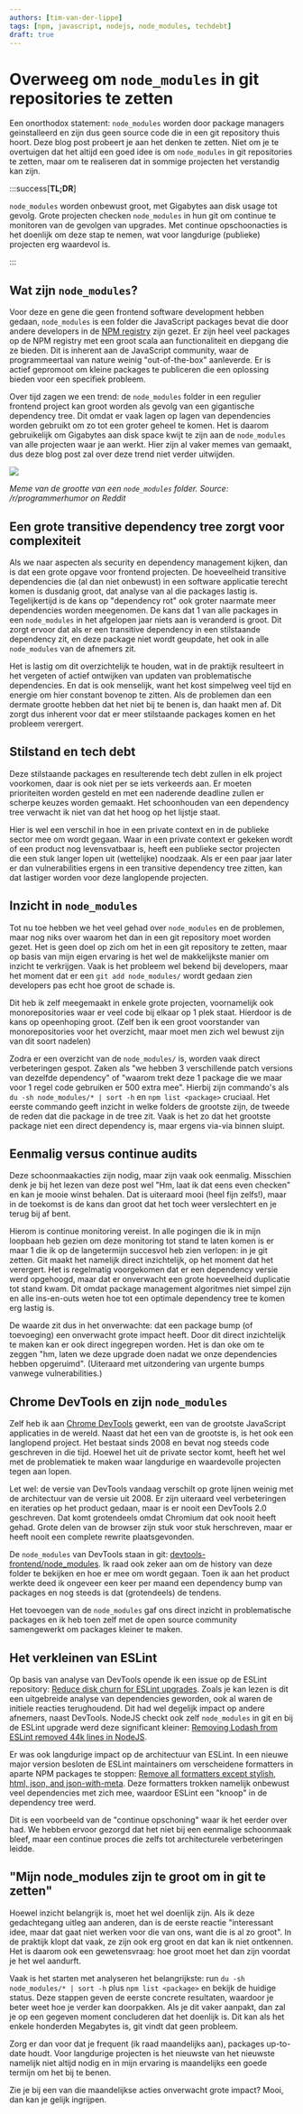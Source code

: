 ```yaml
---
authors: [tim-van-der-lippe]
tags: [npm, javascript, nodejs, node_modules, techdebt]
draft: true
---
```

# Overweeg om `node_modules` in git repositories te zetten

Een onorthodox statement: `node_modules` worden door package managers geinstalleerd en zijn dus geen source code die in een git repository thuis hoort.
Deze blog post probeert je aan het denken te zetten.
Niet om je te overtuigen dat het altijd een goed idee is om `node_modules` in git repositories te zetten, maar om te realiseren dat in sommige projecten het verstandig kan zijn.

<!-- truncate -->

:::success[**TL;DR**]

`node_modules` worden onbewust groot, met Gigabytes aan disk usage tot gevolg.
Grote projecten checken `node_modules` in hun git om continue te monitoren van de gevolgen van upgrades.
Met continue opschoonacties is het doenlijk om deze stap te nemen, wat voor langdurige (publieke) projecten erg waardevol is.

:::


## Wat zijn `node_modules`?

Voor deze en gene die geen frontend software development hebben gedaan, `node_modules` is een folder die JavaScript packages bevat die door andere developers in de [NPM registry](https://www.npmjs.com/) zijn gezet.
Er zijn heel veel packages op de NPM registry met een groot scala aan functionaliteit en diepgang die ze bieden.
Dit is inherent aan de JavaScript community, waar de programmeertaal van nature weinig "out-of-the-box" aanleverde.
Er is actief gepromoot om kleine packages te publiceren die een oplossing bieden voor een specifiek probleem.

Over tijd zagen we een trend: de `node_modules` folder in een regulier frontend project kan groot worden als gevolg van een gigantische dependency tree.
Dit omdat er vaak lagen op lagen van dependencies worden gebruikt om zo tot een groter geheel te komen.
Het is daarom gebruikelijk om Gigabytes aan disk space kwijt te zijn aan de `node_modules` van alle projecten waar je aan werkt.
Hier zijn al vaker memes van gemaakt, dus deze blog post zal over deze trend niet verder uitwijden.

![](https://i.redd.it/tfugj4n3l6ez.png)

*Meme van de grootte van een `node_modules` folder. Source: /r/programmerhumor on Reddit*

## Een grote transitive dependency tree zorgt voor complexiteit

Als we naar aspecten als security en dependency management kijken, dan is dat een grote opgave voor frontend projecten.
De hoeveelheid transitive dependencies die (al dan niet onbewust) in een software applicatie terecht komen is dusdanig groot, dat analyse van al die packages lastig is.
Tegelijkertijd is de kans op "dependency rot" ook groter naarmate meer dependencies worden meegenomen.
De kans dat 1 van alle packages in een `node_modules` in het afgelopen jaar niets aan is veranderd is groot.
Dit zorgt ervoor dat als er een transitive dependency in een stilstaande dependency zit, en deze package niet wordt geupdate, het ook in alle `node_modules` van de afnemers zit.

Het is lastig om dit overzichtelijk te houden, wat in de praktijk resulteert in het vergeten of actief ontwijken van updaten van problematische dependencies.
En dat is ook menselijk, want het kost simpelweg veel tijd en energie om hier constant bovenop te zitten.
Als de problemen dan een dermate grootte hebben dat het niet bij te benen is, dan haakt men af.
Dit zorgt dus inherent voor dat er meer stilstaande packages komen en het probleem verergert.

## Stilstand en tech debt

Deze stilstaande packages en resulterende tech debt zullen in elk project voorkomen, daar is ook niet per se iets verkeerds aan.
Er moeten prioriteiten worden gesteld en met een naderende deadline zullen er scherpe keuzes worden gemaakt.
Het schoonhouden van een dependency tree verwacht ik niet van dat het hoog op het lijstje staat.

Hier is wel een verschil in hoe in een private context en in de publieke sector mee om wordt gegaan.
Waar in een private context er gekeken wordt of een product nog levensvatbaar is, heeft een publieke sector projecten die een stuk langer lopen uit (wettelijke) noodzaak.
Als er een paar jaar later er dan vulnerabilities ergens in een transitive dependency tree zitten, kan dat lastiger worden voor deze langlopende projecten.

## Inzicht in `node_modules`

Tot nu toe hebben we het veel gehad over `node_modules` en de problemen, maar nog niks over waarom het dan in een git repository moet worden gezet.
Het is geen doel op zich om het in een git repository te zetten, maar op basis van mijn eigen ervaring is het wel de makkelijkste manier om inzicht te verkrijgen.
Vaak is het probleem wel bekend bij developers, maar het moment dat er een `git add node_modules/` wordt gedaan zien developers pas echt hoe groot de schade is.

Dit heb ik zelf meegemaakt in enkele grote projecten, voornamelijk ook monorepositories waar er veel code bij elkaar op 1 plek staat.
Hierdoor is de kans op opeenhoping groot.
(Zelf ben ik een groot voorstander van monorepositories voor het overzicht, maar moet men zich wel bewust zijn van dit soort nadelen)

Zodra er een overzicht van de `node_modules/` is, worden vaak direct verbeteringen gespot.
Zaken als "we hebben 3 verschillende patch versions van dezelfde dependency" of "waarom trekt deze 1 package die we maar voor 1 regel code gebruiken er 500 extra mee".
Hierbij zijn commando's als `du -sh node_modules/* | sort -h` en `npm list <package>` cruciaal.
Het eerste commando geeft inzicht in welke folders de grootste zijn, de tweede de reden dat die package in de tree zit.
Vaak is het zo dat het grootste package niet een direct dependency is, maar ergens via-via binnen sluipt.

## Eenmalig versus continue audits

Deze schoonmaakacties zijn nodig, maar zijn vaak ook eenmalig.
Misschien denk je bij het lezen van deze post wel "Hm, laat ik dat eens even checken" en kan je mooie winst behalen.
Dat is uiteraard mooi (heel fijn zelfs!), maar in de toekomst is de kans dan groot dat het toch weer verslechtert en je terug bij af bent.

Hierom is continue monitoring vereist.
In alle pogingen die ik in mijn loopbaan heb gezien om deze monitoring tot stand te laten komen is er maar 1 die ik op de langetermijn succesvol heb zien verlopen: in je git zetten.
Git maakt het namelijk direct inzichtelijk, op het moment dat het verergert.
Het is regelmatig voorgekomen dat er een dependency versie werd opgehoogd, maar dat er onverwacht een grote hoeveelheid duplicatie tot stand kwam.
Dit omdat package management algoritmes niet simpel zijn en alle ins-en-outs weten hoe tot een optimale dependency tree te komen erg lastig is.

De waarde zit dus in het onverwachte: dat een package bump (of toevoeging) een onverwacht grote impact heeft.
Door dit direct inzichtelijk te maken kan er ook direct ingegrepen worden.
Het is dan oke om te zeggen "hm, laten we deze upgrade doen nadat we onze dependencies hebben opgeruimd".
(Uiteraard met uitzondering van urgente bumps vanwege vulnerabilities.)

## Chrome DevTools en zijn `node_modules`

Zelf heb ik aan [Chrome DevTools](https://github.com/ChromeDevTools/devtools-frontend) gewerkt, een van de grootste JavaScript applicaties in de wereld.
Naast dat het een van de grootste is, is het ook een langlopend project.
Het bestaat sinds 2008 en bevat nog steeds code geschreven in die tijd.
Hoewel het uit de private sector komt, heeft het wel met de problematiek te maken waar langdurige en waardevolle projecten tegen aan lopen.

Let wel: de versie van DevTools vandaag verschilt op grote lijnen weinig met de architectuur van de versie uit 2008.
Er zijn uiteraard veel verbeteringen en iteraties op het product gedaan, maar is er nooit een DevTools 2.0 geschreven.
Dat komt grotendeels omdat Chromium dat ook nooit heeft gehad.
Grote delen van de browser zijn stuk voor stuk herschreven, maar er heeft nooit een complete rewrite plaatsgevonden.

De `node_modules` van DevTools staan in git: [devtools-frontend/node_modules](https://github.com/ChromeDevTools/devtools-frontend/tree/d07984fe8ccf1d14a287af2776ed7395436ebf96/node_modules).
Ik raad ook zeker aan om de history van deze folder te bekijken en hoe er mee om wordt gegaan.
Toen ik aan het product werkte deed ik ongeveer een keer per maand een dependency bump van packages en nog steeds is dat (grotendeels) de tendens.

Het toevoegen van de `node_modules` gaf ons direct inzicht in problematische packages en ik heb toen zelf met de open source community samengewerkt om packages kleiner te maken.

## Het verkleinen van ESLint

Op basis van analyse van DevTools opende ik een issue op de ESLint repository: [Reduce disk churn for ESLint upgrades](https://github.com/eslint/eslint/issues/14098).
Zoals je kan lezen is dit een uitgebreide analyse van dependencies geworden, ook al waren de initiele reacties terughoudend.
Dit had wel degelijk impact op andere afnemers, naast DevTools.
NodeJS checkt ook zelf `node_modules` in git en bij de ESLint upgrade werd deze significant kleiner: [Removing Lodash from ESLint removed 44k lines in NodeJS](https://github.com/nodejs/node/pull/38764).

Er was ook langdurige impact op de architectuur van ESLint.
In een nieuwe major version besloten de ESLint maintainers om verscheidene formatters in aparte NPM packages te stoppen: [Remove all formatters except stylish, html, json, and json-with-meta](https://github.com/eslint/eslint/issues/17524).
Deze formatters trokken namelijk onbewust veel dependencies met zich mee, waardoor ESLint een "knoop" in de dependency tree werd.

Dit is een voorbeeld van de "continue opschoning" waar ik het eerder over had.
We hebben ervoor gezorgd dat het niet bij een eenmalige schoonmaak bleef, maar een continue proces die zelfs tot architecturele verbeteringen leidde.

## "Mijn node_modules zijn te groot om in git te zetten"

Hoewel inzicht belangrijk is, moet het wel doenlijk zijn.
Als ik deze gedachtegang uitleg aan anderen, dan is de eerste reactie "interessant idee, maar dat gaat niet werken voor die van ons, want die is al zo groot".
In de praktijk klopt dat vaak, ze zijn ook erg groot en dat kan ik niet ontkennen.
Het is daarom ook een gewetensvraag: hoe groot moet het dan zijn voordat je het wel aandurft.

Vaak is het starten met analyseren het belangrijkste: run `du -sh node_modules/* | sort -h` plus `npm list <package>` en bekijk de huidige status.
Deze stappen geven de eerste concrete resultaten, waardoor je beter weet hoe je verder kan doorpakken.
Als je dit vaker aanpakt, dan zal je op een gegeven moment concluderen dat het doenlijk is.
Dit kan als het enkele honderden Megabytes is, git vindt dat geen probleem.

Zorg er dan voor dat je frequent (ik raad maandelijks aan), packages up-to-date houdt.
Voor langdurige projecten is het nieuwste van het nieuwste namelijk niet altijd nodig en in mijn ervaring is maandelijks een goede termijn om het bij te benen.

Zie je bij een van die maandelijkse acties onverwacht grote impact?
Mooi, dan kan je gelijk ingrijpen.

<!-- 
@ LINKEDIN

Tag je collega die de hele tijd nieuwe deps toevoegt -->
